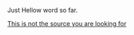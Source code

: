 Just Hellow word so far. 

[This is not the source you are looking for](https://www.youtube.com/watch?v=ihyjXd2C-E8&t=71)
